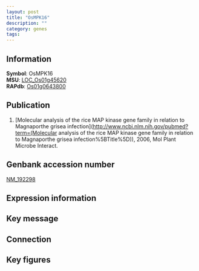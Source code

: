 ```yaml
---
layout: post
title: "OsMPK16"
description: ""
category: genes
tags: 
---
```


## Information
__Symbol__: OsMPK16  
__MSU__: [LOC_Os01g45620](http://rice.plantbiology.msu.edu/cgi-bin/ORF_infopage.cgi?orf=LOC_Os01g45620)  
__RAPdb__: [Os01g0643800](http://rapdb.dna.affrc.go.jp/viewer/gbrowse_details/irgsp1?name=Os01g0643800)  

## Publication
1. [Molecular analysis of the rice MAP kinase gene family in relation to Magnaporthe grisea infection](http://www.ncbi.nlm.nih.gov/pubmed?term=(Molecular analysis of the rice MAP kinase gene family in relation to Magnaporthe grisea infection%5BTitle%5D)), 2006, Mol Plant Microbe Interact.

## Genbank accession number
[NM_192298](http://www.ncbi.nlm.nih.gov/nuccore/NM_192298)

## Expression information

## Key message

## Connection

## Key figures


